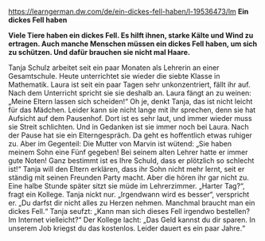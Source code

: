 https://learngerman.dw.com/de/ein-dickes-fell-haben/l-19536473/lm
**Ein dickes Fell haben**  
  
**Viele Tiere haben ein dickes Fell. Es hilft ihnen, starke Kälte und Wind zu ertragen. Auch manche Menschen müssen ein dickes Fell haben, um sich zu schützen. Und dafür brauchen sie nicht mal Haare.**  
  
Tanja Schulz arbeitet seit ein paar Monaten als Lehrerin an einer Gesamtschule. Heute unterrichtet sie wieder die siebte Klasse in Mathematik. Laura ist seit ein paar Tagen sehr unkonzentriert, fällt ihr auf. Nach dem Unterricht spricht sie sie deshalb an. Laura fängt an zu weinen: „Meine Eltern lassen sich scheiden!“ Oh je, denkt Tanja, das ist nicht leicht für das Mädchen. Leider kann sie nicht lange mit ihr sprechen, denn sie hat Aufsicht auf dem Pausenhof. Dort ist es sehr laut, und immer wieder muss sie Streit schlichten. Und in Gedanken ist sie immer noch bei Laura. Nach der Pause hat sie ein Elterngespräch. Da geht es hoffentlich etwas ruhiger zu. Aber im Gegenteil: Die Mutter von Marvin ist wütend: „Sie haben meinem Sohn eine Fünf gegeben! Bei seinem alten Lehrer hatte er immer gute Noten! Ganz bestimmt ist es Ihre Schuld, dass er plötzlich so schlecht ist!“ Tanja will den Eltern erklären, dass ihr Sohn nicht mehr lernt, seit er ständig mit seinen Freunden Party macht. Aber die hören ihr gar nicht zu. Eine halbe Stunde später sitzt sie müde im Lehrerzimmer. „Harter Tag?“, fragt ein Kollege. Tanja nickt nur. „Irgendwann wird es besser“, verspricht er. „Du darfst dir nicht alles zu Herzen nehmen. Manchmal braucht man ein dickes Fell.“ Tanja seufzt: „Kann man sich dieses Fell irgendwo bestellen? Im Internet vielleicht?“ Der Kollege lacht: „Das Geld kannst du dir sparen. In unserem Job kriegst du das kostenlos. Leider dauert es ein paar Jahre.“